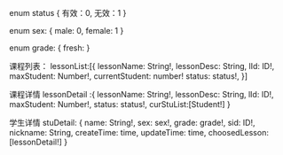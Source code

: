 enum status {
    有效：0,
    无效：1
}

enum sex: {
    male: 0,
    female: 1
}

enum grade: {
    fresh:
}

课程列表：
lessonList:[{
    lessonName: String!,
    lessonDesc: String,
    lId: ID!,
    maxStudent: Number!,
    currentStudent: number!
    status: status!,
}]

课程详情
lessonDetail :{
    lessonName: String!,
    lessonDesc: String,
    lId: ID!,
    maxStudent: Number!,
    status: status!,
    curStuList:[Student!]
}

学生详情 
stuDetail: {
    name: String!,
    sex: sex!,
    grade: grade!, 
    sid: ID!,
    nickname: String,
    createTime: time,
    updateTime: time,
    choosedLesson: [lessonDetail!]
}